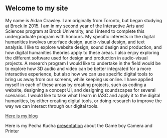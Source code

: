 ## Welcome to my site 

My name is Aidan Crawley. I am originally from Toronto, but began studying at Brock in 2015. I am in my second year of the Interactive Arts and Sciences program at Brock University, and I intend to complete this undergraduate program with honours. My specific interests in the digital humanities involves unterface design, audio-visual design, and text analysis.  I like to explore website design, sound design and production, and how digital humanities theories apply to these areas. I also enjoy exploring the different software used for design and production in audio-visual projects. A research program I would like to undertake in the field would be to explore how 3D audio and video can be better integrated for a more interactive experience, but also how we can use specific digital tools to bring us away from our screens, while keeping us online. I have applied myself in each of these areas by creating projects, such as coding a website, designing a concept UI, and designing soundscapes for several scenarios. I would like to take what I learn in IASC and apply it to the digital humanities, by either creating digital tools, or doing research to improve the way we can interact through our digital tools.






[Here is my blog](blog.md)

Here is my Pecha Kucha [presentation](reveal/index.html) about the Game boy Camera and Printer
 
